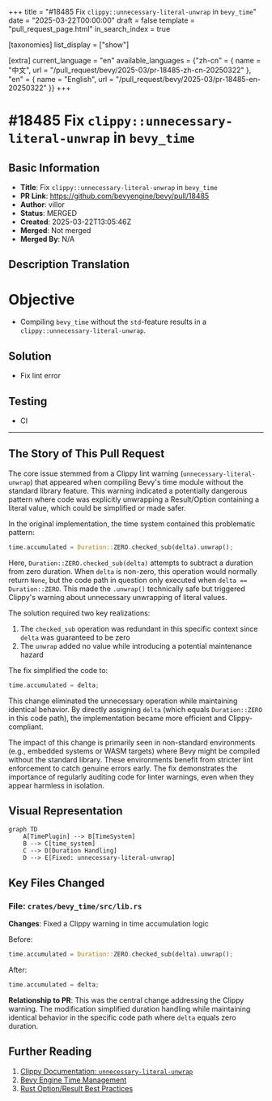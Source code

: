 +++
title = "#18485 Fix `clippy::unnecessary-literal-unwrap` in `bevy_time`"
date = "2025-03-22T00:00:00"
draft = false
template = "pull_request_page.html"
in_search_index = true

[taxonomies]
list_display = ["show"]

[extra]
current_language = "en"
available_languages = {"zh-cn" = { name = "中文", url = "/pull_request/bevy/2025-03/pr-18485-zh-cn-20250322" }, "en" = { name = "English", url = "/pull_request/bevy/2025-03/pr-18485-en-20250322" }}
+++

# #18485 Fix `clippy::unnecessary-literal-unwrap` in `bevy_time`

## Basic Information
- **Title**: Fix `clippy::unnecessary-literal-unwrap` in `bevy_time`
- **PR Link**: https://github.com/bevyengine/bevy/pull/18485
- **Author**: villor
- **Status**: MERGED
- **Created**: 2025-03-22T13:05:46Z
- **Merged**: Not merged
- **Merged By**: N/A

## Description Translation
# Objective

- Compiling `bevy_time` without the `std`-feature results in a `clippy::unnecessary-literal-unwrap`.

## Solution

- Fix lint error

## Testing

- CI
---

## The Story of This Pull Request

The core issue stemmed from a Clippy lint warning (`unnecessary-literal-unwrap`) that appeared when compiling Bevy's time module without the standard library feature. This warning indicated a potentially dangerous pattern where code was explicitly unwrapping a Result/Option containing a literal value, which could be simplified or made safer.

In the original implementation, the time system contained this problematic pattern:
```rust
time.accumulated = Duration::ZERO.checked_sub(delta).unwrap();
```
Here, `Duration::ZERO.checked_sub(delta)` attempts to subtract a duration from zero duration. When `delta` is non-zero, this operation would normally return `None`, but the code path in question only executed when `delta == Duration::ZERO`. This made the `.unwrap()` technically safe but triggered Clippy's warning about unnecessary unwrapping of literal values.

The solution required two key realizations:
1. The `checked_sub` operation was redundant in this specific context since `delta` was guaranteed to be zero
2. The `unwrap` added no value while introducing a potential maintenance hazard

The fix simplified the code to:
```rust
time.accumulated = delta;
```
This change eliminated the unnecessary operation while maintaining identical behavior. By directly assigning `delta` (which equals `Duration::ZERO` in this code path), the implementation became more efficient and Clippy-compliant.

The impact of this change is primarily seen in non-standard environments (e.g., embedded systems or WASM targets) where Bevy might be compiled without the standard library. These environments benefit from stricter lint enforcement to catch genuine errors early. The fix demonstrates the importance of regularly auditing code for linter warnings, even when they appear harmless in isolation.

## Visual Representation

```mermaid
graph TD
    A[TimePlugin] --> B[TimeSystem]
    B --> C[time_system]
    C --> D[Duration Handling]
    D --> E[Fixed: unnecessary-literal-unwrap]
```

## Key Files Changed

### File: `crates/bevy_time/src/lib.rs`
**Changes**: Fixed a Clippy warning in time accumulation logic

Before:
```rust
time.accumulated = Duration::ZERO.checked_sub(delta).unwrap();
```

After:
```rust
time.accumulated = delta;
```

**Relationship to PR**: This was the central change addressing the Clippy warning. The modification simplified duration handling while maintaining identical behavior in the specific code path where `delta` equals zero duration.

## Further Reading
1. [Clippy Documentation: `unnecessary-literal-unwrap`](https://doc.rust-lang.org/stable/clippy/lints/unnecessary-literal-unwrap.html)
2. [Bevy Engine Time Management](https://bevyengine.org/learn/book/features/time/)
3. [Rust Option/Result Best Practices](https://doc.rust-lang.org/std/option/#method.unwrap)